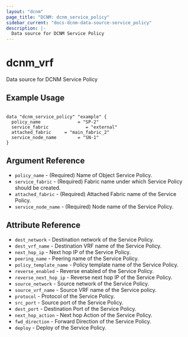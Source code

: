 ```yaml
---
layout: "dcnm"
page_title: "DCNM: dcnm_service_policy"
sidebar_current: "docs-dcnm-data-source-service_policy"
description: |-
  Data source for DCNM Service Policy
---
```


# dcnm_vrf

Data source for DCNM Service Policy

## Example Usage

```hcl

data "dcnm_service_policy" "example" {
  policy_name              = "SP-2"  
  service_fabric              = "external"
  attached_fabric     = "main_fabric_2"
  service_node_name        = "SN-1"
}

```

## Argument Reference

* `policy_name` - (Required) Name of Object Service Policy.
* `service_fabric` - (Required) Fabric name under which Service Policy should be created.
* `attached_fabric` - (Required) Attached Fabric name of the Service Policy.
* `service_node_name` - (Required) Node name of the Service Policy.

## Attribute Reference

* `dest_network` - Destination network of the Service Policy.
* `dest_vrf_name` - Destination VRF name of the Service Policy.
* `next_hop_ip` - Next hop IP of the Service Policy.
* `peering_name` - Peering name of the Service Policy. 
* `policy_template_name` - Policy template name of the Service Policy.
* `reverse_enabled` - Reverse enabled of the Service Policy.
* `reverse_next_hop_ip` - Reverse next hop IP of the Service Policy.
* `source_network` - Source network of the Service Policy. 
* `source_vrf_name` - Source VRF name of the Service policy.
* `protocol` - Protocol of the Service Policy.
* `src_port` - Source port of the Service Policy. 
* `dest_port` - Destination Port of the Service Policy.
* `next_hop_action` - Next hop Action of the Service Policy.
* `fwd_direction` - Forward Direction of the Service Policy.
* `deploy` - Deploy of the Service Policy.
